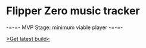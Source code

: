 # Flipper Zero music tracker
-=-=- MVP Stage: minimum viable player -=-=-

[>Get latest build<](https://nightly.link/DrZlo13/flipper-zero-music-tracker/workflows/build_dev/master/zero_tracker.fap.zip)
